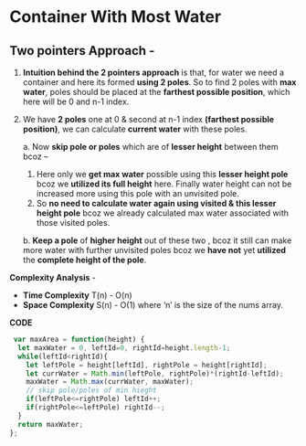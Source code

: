 # Container With Most Water

## Two pointers Approach - 


1. **Intuition behind the 2 pointers approach** is that, for water we need a container and here its formed **using 2 poles**. So to find 2 poles with **max water**, poles should be placed at the **farthest possible position**, which here will be 0 and n-1 index.

2. We have **2 poles** one at 0 & second at n-1 index **(farthest possible position)**, we can calculate **current water** with these poles.

	a. Now **skip pole or poles** which are of **lesser height** between them bcoz – 

      1. Here only we **get max water** possible using this **lesser height pole** bcoz we **utilized its full height** here. Finally water height can not be increased more using this pole with an unvisited pole.
      2. So **no need to calculate water again using visited & this lesser height pole** bcoz we already calculated max water associated with those visited poles. 

    b. **Keep a pole** of **higher height** out of these two , bcoz it still can make more water with further unvisited poles bcoz we **have not** yet **utilized** the **complete height of the pole**.

**Complexity Analysis** - 
* **Time Complexity** T(n) - O(n)
* **Space Complexity** S(n) - O(1) 
where ‘n’ is the size of the nums array.

**CODE**

```js
 var maxArea = function(height) {
  let maxWater = 0, leftId=0, rightId=height.length-1;
  while(leftId<rightId){
    let leftPole = height[leftId], rightPole = height[rightId];
    let currWater = Math.min(leftPole, rightPole)*(rightId-leftId);
    maxWater = Math.max(currWater, maxWater);
    // skip pole/poles of min hieght
    if(leftPole<=rightPole) leftId++;
    if(rightPole<=leftPole) rightId--;
  }
  return maxWater;  
};
```
